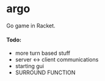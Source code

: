 # argo

Go game in Racket.

#### Todo:

* more turn based stuff
* server <-> client communications
* starting gui
* SURROUND FUNCTION
